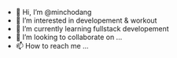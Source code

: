 - 👋 Hi, I’m @minchodang
- 👀 I’m interested in developement & workout
- 🌱 I’m currently learning fullstack developement
- 💞️ I’m looking to collaborate on ...
- 📫 How to reach me ...

<!---
minchodang/minchodang is a ✨ special ✨ repository because its `README.md` (this file) appears on your GitHub profile.
You can click the Preview link to take a look at your changes.
--->
